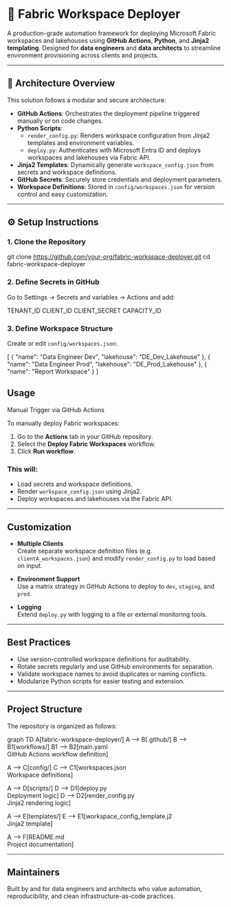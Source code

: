 # 🚀 Fabric Workspace Deployer

A production-grade automation framework for deploying Microsoft Fabric workspaces and lakehouses using **GitHub Actions**, **Python**, and **Jinja2 templating**. Designed for **data engineers** and **data architects** to streamline environment provisioning across clients and projects.

---

## 🧠 Architecture Overview

This solution follows a modular and secure architecture:

- **GitHub Actions**: Orchestrates the deployment pipeline triggered manually or on code changes.
- **Python Scripts**:
  - `render_config.py`: Renders workspace configuration from Jinja2 templates and environment variables.
  - `deploy.py`: Authenticates with Microsoft Entra ID and deploys workspaces and lakehouses via Fabric API.
- **Jinja2 Templates**: Dynamically generate `workspace_config.json` from secrets and workspace definitions.
- **GitHub Secrets**: Securely store credentials and deployment parameters.
- **Workspace Definitions**: Stored in `config/workspaces.json` for version control and easy customization.

---

## ⚙️ Setup Instructions

### 1. Clone the Repository
git clone https://github.com/your-org/fabric-workspace-deployer.git
cd fabric-workspace-deployer

### 2. Define Secrets in GitHub
Go to Settings → Secrets and variables → Actions and add:

TENANT_ID
CLIENT_ID
CLIENT_SECRET
CAPACITY_ID

### 3. Define Workspace Structure

Create or edit `config/workspaces.json`:


[
  {
    "name": "Data Engineer Dev",
    "lakehouse": "DE_Dev_Lakehouse"
  },
  {
    "name": "Data Engineer Prod",
    "lakehouse": "DE_Prod_Lakehouse"
  },
  {
    "name": "Report Workspace"
  }
]

## Usage

Manual Trigger via GitHub Actions

To manually deploy Fabric workspaces:

1. Go to the **Actions** tab in your GitHub repository.
2. Select the **Deploy Fabric Workspaces** workflow.
3. Click **Run workflow**.

### This will:

- Load secrets and workspace definitions.
- Render `workspace_config.json` using Jinja2.
- Deploy workspaces and lakehouses via the Fabric API.

---

## Customization

- **Multiple Clients**  
  Create separate workspace definition files (e.g. `clientA_workspaces.json`) and modify `render_config.py` to load based on input.

- **Environment Support**  
  Use a matrix strategy in GitHub Actions to deploy to `dev`, `staging`, and `prod`.

- **Logging**  
  Extend `deploy.py` with logging to a file or external monitoring tools.

---

## Best Practices

- Use version-controlled workspace definitions for auditability.
- Rotate secrets regularly and use GitHub environments for separation.
- Validate workspace names to avoid duplicates or naming conflicts.
- Modularize Python scripts for easier testing and extension.

---


## Project Structure
The repository is organized as follows:


graph TD
  A[fabric-workspace-deployer/]
  A --> B[.github/]
  B --> B1[workflows/]
  B1 --> B2[main.yaml<br>GitHub Actions workflow definition]

  A --> C[config/]
  C --> C1[workspaces.json<br>Workspace definitions]

  A --> D[scripts/]
  D --> D1[deploy.py<br>Deployment logic]
  D --> D2[render_config.py<br>Jinja2 rendering logic]

  A --> E[templates/]
  E --> E1[workspace_config_template.j2<br>Jinja2 template]

  A --> F[README.md<br>Project documentation]



---

## Maintainers

Built by and for data engineers and architects who value automation, reproducibility, and clean infrastructure-as-code practices.




